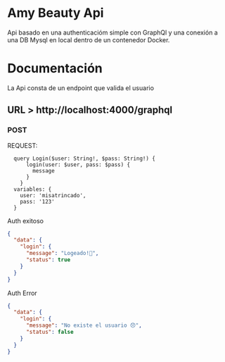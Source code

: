 # Amy Beauty Api

Api basado en una authenticacióm simple con GraphQl y una conexión a una DB Mysql
en local dentro de un contenedor Docker.

# Documentación

La Api consta de un endpoint que valida el usuario

## URL > http://localhost:4000/graphql 

### POST

REQUEST:
```
  query Login($user: String!, $pass: String!) { 
      login(user: $user, pass: $pass) {
        message
      }
    }
  variables: {
    user: 'misatrincado',
    pass: '123'
  }
```

Auth exitoso
```json
{
  "data": {
    "login": {
      "message": "Logeado!🎊",
      "status": true
    }
  }
}

```

Auth Error
```json
{
  "data": {
    "login": {
      "message": "No existe el usuario 😞",
      "status": false
    }
  }
}
```
